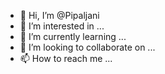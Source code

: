 - 👋 Hi, I’m @Pipaljani
- 👀 I’m interested in ...
- 🌱 I’m currently learning ...
- 💞️ I’m looking to collaborate on ...
- 📫 How to reach me ...

<!---
Pipaljani/Pipaljani is a ✨ special ✨ repository because its `README.md` (this file) appears on your GitHub profile.
You can click the Preview link to take a look at your changes.
--->
